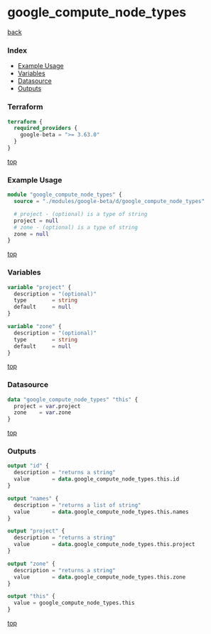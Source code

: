 # google_compute_node_types

[back](../google-beta.md)

### Index

- [Example Usage](#example-usage)
- [Variables](#variables)
- [Datasource](#datasource)
- [Outputs](#outputs)

### Terraform

```terraform
terraform {
  required_providers {
    google-beta = ">= 3.63.0"
  }
}
```

[top](#index)

### Example Usage

```terraform
module "google_compute_node_types" {
  source = "./modules/google-beta/d/google_compute_node_types"

  # project - (optional) is a type of string
  project = null
  # zone - (optional) is a type of string
  zone = null
}
```

[top](#index)

### Variables

```terraform
variable "project" {
  description = "(optional)"
  type        = string
  default     = null
}

variable "zone" {
  description = "(optional)"
  type        = string
  default     = null
}
```

[top](#index)

### Datasource

```terraform
data "google_compute_node_types" "this" {
  project = var.project
  zone    = var.zone
}
```

[top](#index)

### Outputs

```terraform
output "id" {
  description = "returns a string"
  value       = data.google_compute_node_types.this.id
}

output "names" {
  description = "returns a list of string"
  value       = data.google_compute_node_types.this.names
}

output "project" {
  description = "returns a string"
  value       = data.google_compute_node_types.this.project
}

output "zone" {
  description = "returns a string"
  value       = data.google_compute_node_types.this.zone
}

output "this" {
  value = google_compute_node_types.this
}
```

[top](#index)